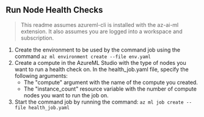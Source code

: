 ## Run Node Health Checks
> This readme assumes azureml-cli is installed with the az-ai-ml extension. It also assumes you are logged into a workspace and subscription.
1. Create the environment to be used by the command job using the command ```az ml environment create --file env.yaml```
2. Create a compute in the AzureML Studio with the type of nodes you want to run a health check on. In the health_job.yaml file, specify the following arguments:
    - The "compute" argument with the name of the compute you created.
    - The "instance_count" resource variable with the number of compute nodes you want to run the job on.
3. Start the command job by running the command: ```az ml job create --file health_job.yaml```